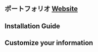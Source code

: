 
<h2>
  ポートフォリオ
  <a href="https://deymomanka.github.io/portfolio" target="_blank">Website</a>
</h2>




## Installation Guide



## Customize your information


